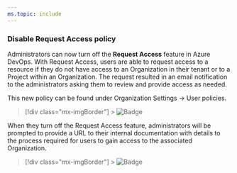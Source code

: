 ```yaml
---
ms.topic: include
---
```


### Disable Request Access policy

Administrators can now turn off the **Request Access** feature in Azure DevOps. With Request Access, users are able to request access to a resource if they do not have access to an Organization in their tenant or to a Project within an Organization. The request resulted in an email notification to the administrators asking them to review and provide access as needed.

This new policy can be found under Organization Settings -> User policies.

> [!div class="mx-imgBorder"] > ![Badge](../../media/165_03.png)

When they turn off the Request Access feature, administrators will be prompted to provide a URL to their internal documentation with details to the process required for users to gain access to the associated Organization.

> [!div class="mx-imgBorder"] > ![Badge](../../media/165_04.png)
